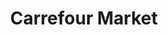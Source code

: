 ---
title: "Carrefour Market"
url: /paris/carrefour-market-boulevard-de-charonne/
shop: commodité
---